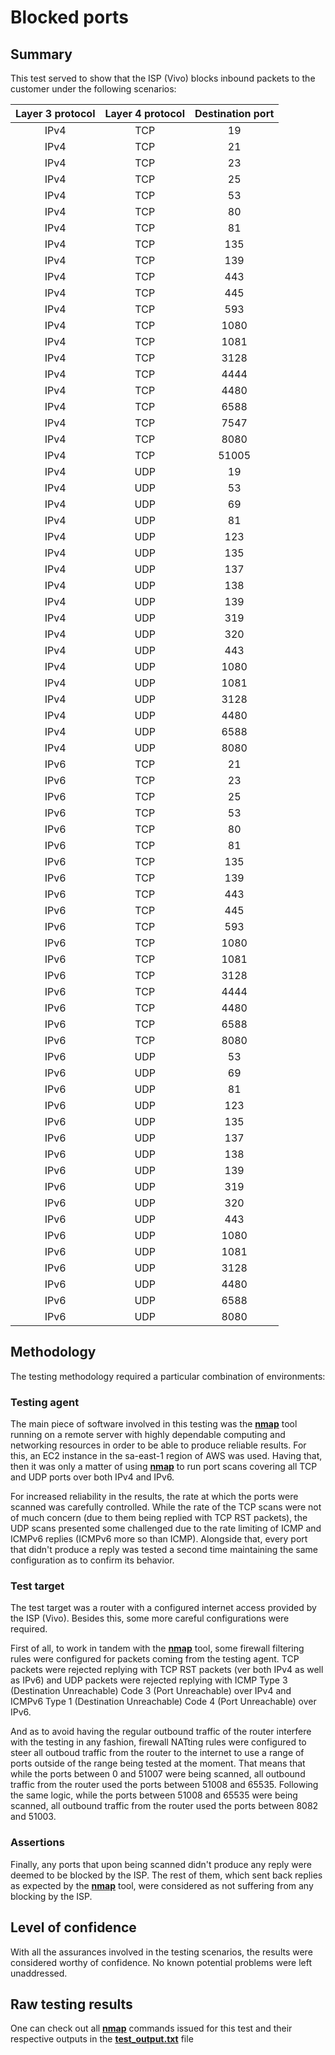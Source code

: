 # Blocked ports

## Summary

This test served to show that the ISP (Vivo) blocks inbound packets to the customer under the following scenarios:

| Layer 3 protocol | Layer 4 protocol | Destination port |
|:----------------:|:----------------:|:----------------:|
| IPv4             | TCP              | 19               |
| IPv4             | TCP              | 21               |
| IPv4             | TCP              | 23               |
| IPv4             | TCP              | 25               |
| IPv4             | TCP              | 53               |
| IPv4             | TCP              | 80               |
| IPv4             | TCP              | 81               |
| IPv4             | TCP              | 135              |
| IPv4             | TCP              | 139              |
| IPv4             | TCP              | 443              |
| IPv4             | TCP              | 445              |
| IPv4             | TCP              | 593              |
| IPv4             | TCP              | 1080             |
| IPv4             | TCP              | 1081             |
| IPv4             | TCP              | 3128             |
| IPv4             | TCP              | 4444             |
| IPv4             | TCP              | 4480             |
| IPv4             | TCP              | 6588             |
| IPv4             | TCP              | 7547             |
| IPv4             | TCP              | 8080             |
| IPv4             | TCP              | 51005            |
| IPv4             | UDP              | 19               |
| IPv4             | UDP              | 53               |
| IPv4             | UDP              | 69               |
| IPv4             | UDP              | 81               |
| IPv4             | UDP              | 123              |
| IPv4             | UDP              | 135              |
| IPv4             | UDP              | 137              |
| IPv4             | UDP              | 138              |
| IPv4             | UDP              | 139              |
| IPv4             | UDP              | 319              |
| IPv4             | UDP              | 320              |
| IPv4             | UDP              | 443              |
| IPv4             | UDP              | 1080             |
| IPv4             | UDP              | 1081             |
| IPv4             | UDP              | 3128             |
| IPv4             | UDP              | 4480             |
| IPv4             | UDP              | 6588             |
| IPv4             | UDP              | 8080             |
| IPv6             | TCP              | 21               |
| IPv6             | TCP              | 23               |
| IPv6             | TCP              | 25               |
| IPv6             | TCP              | 53               |
| IPv6             | TCP              | 80               |
| IPv6             | TCP              | 81               |
| IPv6             | TCP              | 135              |
| IPv6             | TCP              | 139              |
| IPv6             | TCP              | 443              |
| IPv6             | TCP              | 445              |
| IPv6             | TCP              | 593              |
| IPv6             | TCP              | 1080             |
| IPv6             | TCP              | 1081             |
| IPv6             | TCP              | 3128             |
| IPv6             | TCP              | 4444             |
| IPv6             | TCP              | 4480             |
| IPv6             | TCP              | 6588             |
| IPv6             | TCP              | 8080             |
| IPv6             | UDP              | 53               |
| IPv6             | UDP              | 69               |
| IPv6             | UDP              | 81               |
| IPv6             | UDP              | 123              |
| IPv6             | UDP              | 135              |
| IPv6             | UDP              | 137              |
| IPv6             | UDP              | 138              |
| IPv6             | UDP              | 139              |
| IPv6             | UDP              | 319              |
| IPv6             | UDP              | 320              |
| IPv6             | UDP              | 443              |
| IPv6             | UDP              | 1080             |
| IPv6             | UDP              | 1081             |
| IPv6             | UDP              | 3128             |
| IPv6             | UDP              | 4480             |
| IPv6             | UDP              | 6588             |
| IPv6             | UDP              | 8080             |

## Methodology

The testing methodology required a particular combination of environments:

### Testing agent

The main piece of software involved in this testing was the **[nmap](https://nmap.org/)** tool running on a remote server with highly dependable computing and networking resources in order to be able to produce reliable results. For this, an EC2 instance in the sa-east-1 region of AWS was used. Having that, then it was only a matter of using **[nmap](https://nmap.org/)** to run port scans covering all TCP and UDP ports over both IPv4 and IPv6.

For increased reliability in the results, the rate at which the ports were scanned was carefully controlled. While the rate of the TCP scans were not of much concern (due to them being replied with TCP RST packets), the UDP scans presented some challenged due to the rate limiting of ICMP and ICMPv6 replies (ICMPv6 more so than ICMP). Alongside that, every port that didn't produce a reply was tested a second time maintaining the same configuration as to confirm its behavior.

### Test target

The test target was a router with a configured internet access provided by the ISP (Vivo). Besides this, some more careful configurations were required.

First of all, to work in tandem with the **[nmap](https://nmap.org/)** tool, some firewall filtering rules were configured for packets coming from the testing agent. TCP packets were rejected replying with TCP RST packets (ver both IPv4 as well as IPv6) and UDP packets were rejected replying with ICMP Type 3 (Destination Unreachable) Code 3 (Port Unreachable) over IPv4 and ICMPv6 Type 1 (Destination Unreachable) Code 4 (Port Unreachable) over IPv6.

And as to avoid having the regular outbound traffic of the router interfere with the testing in any fashion, firewall NATting rules were configured to steer all outboud traffic from the router to the internet to use a range of ports outside of the range being tested at the moment. That means that while the ports between 0 and 51007 were being scanned, all outbound traffic from the router used the ports between 51008 and 65535. Following the same logic, while the ports between 51008 and 65535 were being scanned, all outbound traffic from the router used the ports between 8082 and 51003.

### Assertions

Finally, any ports that upon being scanned didn't produce any reply were deemed to be blocked by the ISP. The rest of them, which sent back replies as expected by the **[nmap](https://nmap.org/)** tool, were considered as not suffering from any blocking by the ISP.

## Level of confidence

With all the assurances involved in the testing scenarios, the results were considered worthy of confidence. No known potential problems were left unaddressed.

## Raw testing results

One can check out all **[nmap](https://nmap.org/)** commands issued for this test and their respective outputs in the **[test_output.txt](./test_output.txt)** file
